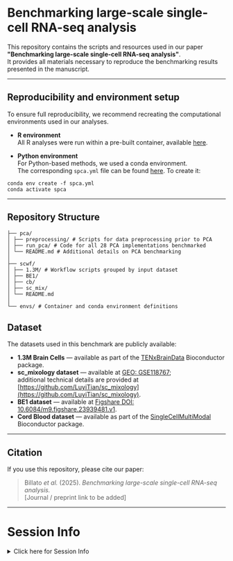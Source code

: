 # Benchmarking large-scale single-cell RNA-seq analysis

This repository contains the scripts and resources used in our paper  
**"Benchmarking large-scale single-cell RNA-seq analysis"**.  
It provides all materials necessary to reproduce the benchmarking results presented in the manuscript.

---

##  Reproducibility and environment setup

To ensure full reproducibility, we recommend recreating the computational environments used in our analyses.

- **R environment**  
  All R analyses were run within a pre-built container, available [here](https://github.com/billila/pca_scwf_paper/blob/main/envs/bioc_3_20_pca_wfsc.def).

- **Python environment**  
  For Python-based methods, we used a conda environment.  
  The corresponding `spca.yml` file can be found [here](https://github.com/billila/pca_scwf_paper/blob/main/envs/spca.yml).
  To create it:  

```
conda env create -f spca.yml
conda activate spca
```

---

## Repository Structure

```
├── pca/
│ ├── preprocessing/ # Scripts for data preprocessing prior to PCA
│ ├── run_pca/ # Code for all 28 PCA implementations benchmarked
│ └── README.md # Additional details on PCA benchmarking
│
├── scwf/
│ ├── 1.3M/ # Workflow scripts grouped by input dataset
│ ├── BE1/
│ ├── cb/
│ ├── sc_mix/
│ └── README.md
│
└── envs/ # Container and conda environment definitions
```


## Dataset

The datasets used in this benchmark are publicly available:

- **1.3M Brain Cells** — available as part of the [TENxBrainData](https://bioconductor.org/packages/TENxBrainData) Bioconductor package.  
- **sc_mixology dataset** — available at [GEO: GSE118767](https://www.ncbi.nlm.nih.gov/geo/query/acc.cgi?acc=GSE118767);  
  additional technical details are provided at [https://github.com/LuyiTian/sc_mixology](https://github.com/LuyiTian/sc_mixology).  
- **BE1 dataset** — available at [Figshare DOI: 10.6084/m9.figshare.23939481.v1](https://doi.org/10.6084/m9.figshare.23939481.v1).  
- **Cord Blood dataset** — available as part of the [SingleCellMultiModal](https://bioconductor.org/packages/SingleCellMultiModal) Bioconductor package.

---

## Citation

If you use this repository, please cite our paper:

> Billato *et al.* (2025). *Benchmarking large-scale single-cell RNA-seq analysis.*  
> [Journal / preprint link to be added]

---


# Session Info

<details>
<summary>
Click here for Session Info
</summary>

``` r
sessionInfo()
# R version 4.4.2 (2024-10-31)
# Platform: x86_64-pc-linux-gnu
# Running under: Ubuntu 24.04.1 LTS
# 
# Matrix products: default
# BLAS:   /usr/lib/x86_64-linux-gnu/openblas-pthread/libblas.so.3 
# LAPACK: /usr/lib/x86_64-linux-gnu/openblas-pthread/libopenblasp-r0.3.26.so;  LAPACK version 3.12.0
# 
# locale:
#  [1] LC_CTYPE=en_US.UTF-8       LC_NUMERIC=C              
#  [3] LC_TIME=en_US.UTF-8        LC_COLLATE=en_US.UTF-8    
#  [5] LC_MONETARY=en_US.UTF-8    LC_MESSAGES=en_US.UTF-8   
#  [7] LC_PAPER=en_US.UTF-8       LC_NAME=C                 
#  [9] LC_ADDRESS=C               LC_TELEPHONE=C            
# [11] LC_MEASUREMENT=en_US.UTF-8 LC_IDENTIFICATION=C       
# 
# time zone: Etc/UTC
# tzcode source: system (glibc)
# 
# attached base packages:
# [1] stats4    stats     graphics  grDevices utils     datasets  methods  
# [8] base     
# 
# other attached packages:
#  [1] tidyr_1.3.1                 patchwork_1.3.0            
#  [3] Seurat_5.2.1                SeuratObject_5.0.2         
#  [5] sp_2.2-0                    dplyr_1.1.4                
#  [7] scrapper_1.0.3              bluster_1.16.0             
#  [9] mclust_6.1.1                AnnotationDbi_1.68.0       
# [11] SingleCellMultiModal_1.18.0 MultiAssayExperiment_1.32.0
# [13] TENxBrainData_1.26.0        RSpectra_0.16-2            
# [15] rARPACK_0.11-0              DelayedMatrixStats_1.28.1  
# [17] BiocParallel_1.40.0         scran_1.34.0               
# [19] scater_1.34.0               scuttle_1.16.0             
# [21] ggplot2_3.5.1               mbkmeans_1.22.0            
# [23] HDF5Array_1.34.0            rhdf5_2.50.2               
# [25] DelayedArray_0.32.0         SparseArray_1.6.2          
# [27] S4Arrays_1.6.0              abind_1.4-8                
# [29] Matrix_1.7-2                here_1.0.1                 
# [31] BiocSingular_1.22.0         zellkonverter_1.16.0       
# [33] SingleCellExperiment_1.28.1 SummarizedExperiment_1.36.0
# [35] Biobase_2.66.0              GenomicRanges_1.58.0       
# [37] GenomeInfoDb_1.42.3         IRanges_2.40.1             
# [39] S4Vectors_0.44.0            BiocGenerics_0.52.0        
# [41] MatrixGenerics_1.18.1       matrixStats_1.5.0          
# 
# loaded via a namespace (and not attached):
#   [1] spatstat.sparse_3.1-0    httr_1.4.7               RColorBrewer_1.1-3      
#   [4] doParallel_1.0.17        tools_4.4.2              sctransform_0.4.1       
#   [7] R6_2.6.1                 lazyeval_0.2.2           uwot_0.2.3              
#  [10] rhdf5filters_1.18.0      withr_3.0.2              gridExtra_2.3           
#  [13] progressr_0.15.1         cli_3.6.4                spatstat.explore_3.3-4  
#  [16] fastDummies_1.7.5        spatstat.data_3.1-4      ggridges_0.5.6          
#  [19] pbapply_1.7-2            parallelly_1.42.0        limma_3.62.2            
#  [22] RSQLite_2.3.9            generics_0.1.3           ica_1.0-3               
#  [25] spatstat.random_3.3-2    ggbeeswarm_0.7.2         lifecycle_1.0.4         
#  [28] yaml_2.3.10              edgeR_4.4.2              BiocFileCache_2.14.0    
#  [31] Rtsne_0.17               grid_4.4.2               blob_1.2.4              
#  [34] promises_1.3.2           dqrng_0.4.1              ExperimentHub_2.14.0    
#  [37] crayon_1.5.3             dir.expiry_1.14.0        miniUI_0.1.1.1          
#  [40] lattice_0.22-6           beachmat_2.22.0          cowplot_1.1.3           
#  [43] KEGGREST_1.46.0          magick_2.8.5             pillar_1.10.1           
#  [46] metapod_1.14.0           rjson_0.2.23             future.apply_1.11.3     
#  [49] codetools_0.2-20         glue_1.8.0               spatstat.univar_3.1-1   
#  [52] data.table_1.17.0        vctrs_0.6.5              png_0.1-8               
#  [55] spam_2.11-1              gtable_0.3.6             cachem_1.1.0            
#  [58] mime_0.12                survival_3.8-3           iterators_1.0.14        
#  [61] statmod_1.5.0            gmp_0.7-5                fitdistrplus_1.2-2      
#  [64] ROCR_1.0-11              nlme_3.1-167             bit64_4.6.0-1           
#  [67] filelock_1.0.3           RcppAnnoy_0.0.22         rprojroot_2.0.4         
#  [70] irlba_2.3.5.1            vipor_0.4.7              KernSmooth_2.23-26      
#  [73] colorspace_2.1-1         DBI_1.2.3                tidyselect_1.2.1        
#  [76] bit_4.5.0.1              compiler_4.4.2           curl_6.2.1              
#  [79] BiocNeighbors_2.0.1      basilisk.utils_1.18.0    plotly_4.10.4           
#  [82] scales_1.3.0             lmtest_0.9-40            rappdirs_0.3.3          
#  [85] stringr_1.5.1            SpatialExperiment_1.16.0 digest_0.6.37           
#  [88] goftest_1.2-3            spatstat.utils_3.1-2     benchmarkmeData_1.0.4   
#  [91] basilisk_1.18.0          XVector_0.46.0           htmltools_0.5.8.1       
#  [94] pkgconfig_2.0.3          sparseMatrixStats_1.18.0 dbplyr_2.5.0            
#  [97] fastmap_1.2.0            rlang_1.1.5              htmlwidgets_1.6.4       
# [100] UCSC.utils_1.2.0         shiny_1.10.0             farver_2.1.2            
# [103] zoo_1.8-13               jsonlite_1.9.0           magrittr_2.0.3          
# [106] GenomeInfoDbData_1.2.13  dotCall64_1.2            Rhdf5lib_1.28.0         
# [109] munsell_0.5.1            Rcpp_1.0.14              viridis_0.6.5           
# [112] reticulate_1.41.0        stringi_1.8.4            ClusterR_1.3.3          
# [115] zlibbioc_1.52.0          MASS_7.3-64              AnnotationHub_3.14.0    
# [118] plyr_1.8.9               parallel_4.4.2           listenv_0.9.1           
# [121] ggrepel_0.9.6            deldir_2.0-4             Biostrings_2.74.1       
# [124] splines_4.4.2            tensor_1.5               locfit_1.5-9.11         
# [127] igraph_2.1.4             spatstat.geom_3.3-5      RcppHNSW_0.6.0          
# [130] reshape2_1.4.4           ScaledMatrix_1.14.0      BiocVersion_3.20.0      
# [133] BiocManager_1.30.25      foreach_1.5.2            httpuv_1.6.15           
# [136] RANN_2.6.2               purrr_1.0.4              polyclip_1.10-7         
# [139] future_1.34.0            benchmarkme_1.0.8        scattermore_1.2         
# [142] rsvd_1.0.5               xtable_1.8-4             later_1.4.1             
# [145] viridisLite_0.4.2        tibble_3.2.1             memoise_2.0.1           
# [148] beeswarm_0.4.0           cluster_2.1.8            globals_0.16.3 
```

</details>



